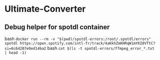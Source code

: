 # Ultimate-Converter

## Debug helper for spotdl container
bash `docker run --rm -v "$(pwd)/spotdl-errors:/root/.spotdl/errors" spotdl https://open.spotify.com/intl-fr/track/4aKkhZmKHRqW1mYKI0VTtC?si=6c64207e0ed14ba2`
bash `cat $(ls -t spotdl-errors/ffmpeg_error_*.txt | head -1)`